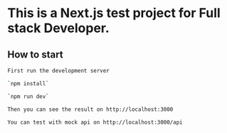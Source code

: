 # This is a Next.js test project for Full stack Developer.

## How to start

```bash
First run the development server

`npm install`

`npm run dev`

Then you can see the result on http://localhost:3000

You can test with mock api on http://localhost:3000/api

```
